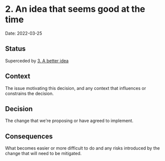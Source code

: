 # 2. An idea that seems good at the time

Date: 2022-03-25

## Status

Superceded by [3. A better idea](0003-a-better-idea.md)

## Context

The issue motivating this decision, and any context that influences or constrains the decision.

## Decision

The change that we're proposing or have agreed to implement.

## Consequences

What becomes easier or more difficult to do and any risks introduced by the change that will need to be mitigated.

